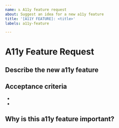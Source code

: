```yaml
---
name: ♿ A11y feature request
about: Suggest an idea for a new a11y feature
title: '[A11Y FEATURE]: <title>'
labels: a11y-feature

---
```


<!--
  🧡 Thank you for your time to make Checka11y.css better with your feedback.

  A properly researched a11y feature request can help save a lot of time during development.
-->

# A11y Feature Request

## Describe the new a11y feature
<!--
  A clear and concise description of what the a11y feature is.
  Back up your point with trusted links.
  Provide screenshots if necessary.
-->

## Acceptance criteria
<!--
  Provide a bullet-pointed list of acceptance criteria.
-->
- 
- 


## Why is this a11y feature important?
<!--
  Explain how implementing this feature will help developers.
  This helps us decide the priority order of issues.
-->
